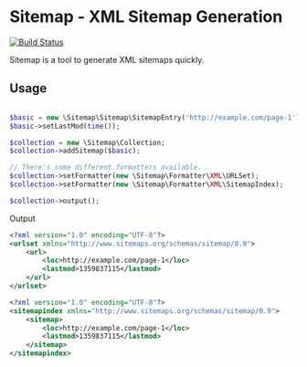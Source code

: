 Sitemap - XML Sitemap Generation
==============================

[![Build Status](https://travis-ci.org/ThePixelDeveloper/Sitemap-v2.png?branch=master)](https://travis-ci.org/ThePixelDeveloper/Sitemap-v2)

Sitemap is a tool to generate XML sitemaps quickly.

Usage
-----

``` php

$basic = new \Sitemap\Sitemap\SitemapEntry('http://example.com/page-1');
$basic->setLastMod(time());

$collection = new \Sitemap\Collection;
$collection->addSitemap($basic);

// There's some different formatters available.
$collection->setFormatter(new \Sitemap\Formatter\XML\URLSet);
$collection->setFormatter(new \Sitemap\Formatter\XML\SitemapIndex);

$collection->output();
```

Output

``` xml
<?xml version="1.0" encoding="UTF-8"?>
<urlset xmlns="http://www.sitemaps.org/schemas/sitemap/0.9">
	<url>
		<loc>http://example.com/page-1</loc>
		<lastmod>1359837115</lastmod>
	</url>
</urlset>

<?xml version="1.0" encoding="UTF-8"?>
<sitemapindex xmlns="http://www.sitemaps.org/schemas/sitemap/0.9">
	<sitemap>
		<loc>http://example.com/page-1</loc>
		<lastmod>1359837115</lastmod>
	</sitemap>
</sitemapindex>
```
